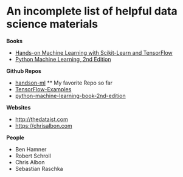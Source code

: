 # An incomplete list of helpful data science materials

**Books**
- [Hands-on Machine Learning with Scikit-Learn and TensorFlow](http://shop.oreilly.com/product/0636920052289.do)
- [Python Machine Learning, 2nd Edition]()

**Github Repos**
- [handson-ml](https://github.com/ageron/handson-ml) ** My favorite Repo so far
- [TensorFlow-Examples](https://github.com/aymericdamien/TensorFlow-Examples)
- [python-machine-learning-book-2nd-edition](https://github.com/rasbt/python-machine-learning-book-2nd-edition#whats-new-in-the-second-edition-from-the-first-edition)

**Websites**
- http://thedataist.com
- https://chrisalbon.com

**People**
- Ben Hamner
- Robert Schroll
- Chris Albon
- Sebastian Raschka
